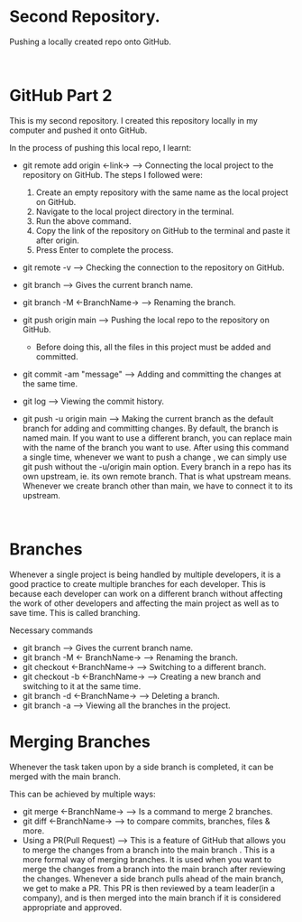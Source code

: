 # Second Repository.
Pushing a locally created repo onto GitHub.

<br>

# GitHub Part 2
This is my second repository. I created this repository locally in my computer and pushed it onto GitHub.

In the process of pushing this local repo, I learnt:

 - git remote add origin <-link-> --> Connecting the local project to the repository on GitHub.
   The steps I followed were:
    1. Create an empty repository with the same name as the local project on GitHub.
    2. Navigate to the local project directory in the terminal.
    3. Run the above command.
    4. Copy the link of the repository on GitHub to the terminal and paste it after origin.
    5. Press Enter to complete the process.

- git remote -v --> Checking the connection to the repository on GitHub.
- git branch --> Gives the current branch name.
- git branch -M <-BranchName-> --> Renaming the branch.
- git push origin main --> Pushing the local repo to the repository on GitHub.
    - Before doing this, all the files in this project must be added and committed.
- git commit -am "message" --> Adding and committing the changes at the same time.
- git log --> Viewing the commit history.
- git push -u origin main --> Making the current branch as the default branch for adding and committing
  changes. By default, the branch is named main. If you want to use a different branch, you can replace main with the name of the branch you want to use. After using this command a single time, whenever we 
  want to push a change , we can simply use git push without the -u/origin main option. Every branch in a repo has its own upstream, ie. its own remote branch. That is what upstream means. Whenever we create
  branch other than main, we have to connect it to its upstream.

<br>

# Branches

Whenever a single project is being handled by multiple developers, it is a good practice to create multiple branches for each developer. This is because each developer can work on a different branch without affecting the work of other developers and affecting the main project as well as to save time. This is called branching.

Necessary commands
 - git branch --> Gives the current branch name.
 - git branch -M <- BranchName-> --> Renaming the branch.
 - git checkout <-BranchName-> --> Switching to a different branch.
 - git checkout -b <-BranchName-> --> Creating a new branch and switching to it at the same time.
 - git branch -d <-BranchName-> --> Deleting a branch.
 - git branch -a --> Viewing all the branches in the project.

# Merging Branches

Whenever the task taken upon by a side branch is completed, it can be merged with the main branch.

This can be achieved by multiple ways:
- git merge <-BranchName-> --> Is a command to merge 2 branches.
- git diff <-BranchName-> --> to compare commits, branches, files & more.
- Using a PR(Pull Request) --> This is a feature of GitHub that allows you to merge the changes from a branch into the main branch . This is a more formal way of merging branches. It is used when you want to  merge the changes from a branch into the main branch after reviewing the changes. Whenever a side branch pulls ahead of the main branch, we get to make a PR. This PR is then reviewed by a team leader(in a company), and is then merged into the main branch if it is considered appropriate and approved.